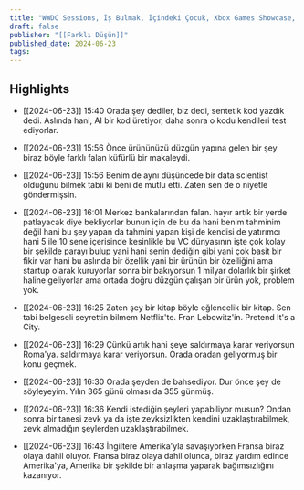 ```yaml
---
title: "WWDC Sessions, İş Bulmak, İçindeki Çocuk, Xbox Games Showcase, Nintendo Direct"
draft: false
publisher: "[[Farklı Düşün]]"
published_date: 2024-06-23
tags:
---
```



## Highlights
* [[2024-06-23]] 15:40  Orada şey dediler, biz dedi, sentetik kod yazdık dedi. Aslında hani, AI bir kod üretiyor, daha sonra o kodu kendileri test ediyorlar.

* [[2024-06-23]] 15:56  Önce ürününüzü düzgün yapına gelen bir şey biraz böyle farklı falan küfürlü bir makaleydi.

* [[2024-06-23]] 15:56  Benim de aynı düşüncede bir data scientist olduğunu bilmek tabii ki beni de mutlu etti. Zaten sen de o niyetle göndermişsin.

* [[2024-06-23]] 16:01  Merkez bankalarından falan. hayır artık bir yerde patlayacak diye bekliyorlar bunun için de bu da hani benim tahminim değil hani bu şey yapan da tahmini yapan kişi de kendisi de yatırımcı hani 5 ile 10 sene içerisinde kesinlikle bu VC dünyasının işte çok kolay bir şekilde parayı bulup yani hani senin dediğin gibi yani çok basit bir fikir var hani bu aslında bir özellik yani bir ürünün bir özelliğini ama startup olarak kuruyorlar sonra bir bakıyorsun 1 milyar dolarlık bir şirket haline geliyorlar ama ortada doğru düzgün çalışan bir ürün yok, problem yok.

* [[2024-06-23]] 16:25  Zaten şey bir kitap böyle eğlencelik bir kitap. Sen tabi belgeseli seyrettin bilmem Netflix'te. Fran Lebowitz'in. Pretend It's a City.

* [[2024-06-23]] 16:29  Çünkü artık hani şeye saldırmaya karar veriyorsun Roma'ya. saldırmaya karar veriyorsun. Orada oradan geliyormuş bir konu geçmek.

* [[2024-06-23]] 16:30  Orada şeyden de bahsediyor. Dur önce şey de söyleyeyim. Yılın 365 günü olması da 355 günmüş.

* [[2024-06-23]] 16:36  Kendi istediğin şeyleri yapabiliyor musun? Ondan sonra bir tanesi zevk ya da işte zevksizlikten kendini uzaklaştırabilmek, zevk almadığın şeylerden uzaklaştırabilmek.

* [[2024-06-23]] 16:43  İngiltere Amerika'yla savaşıyorken Fransa biraz olaya dahil oluyor. Fransa biraz olaya dahil olunca, biraz yardım edince Amerika'ya, Amerika bir şekilde bir anlaşma yaparak bağımsızlığını kazanıyor.

